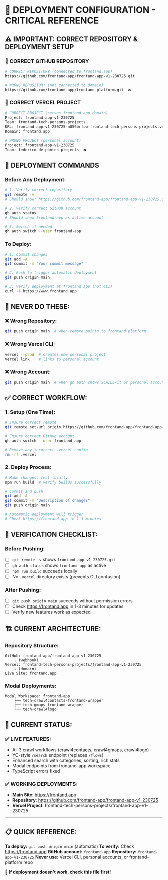 # 🚀 **DEPLOYMENT CONFIGURATION** - CRITICAL REFERENCE

## ⚠️ **IMPORTANT: CORRECT REPOSITORY & DEPLOYMENT SETUP**

### 🎯 **CORRECT GITHUB REPOSITORY**
```bash
# CORRECT REPOSITORY (connected to frontand.app)
https://github.com/frontand-app/frontand-app-v1-230725.git

# WRONG REPOSITORY (not connected to domain)
https://github.com/frontand-app/frontand-platform.git  ❌
```

### 🎯 **CORRECT VERCEL PROJECT**
```bash
# CORRECT PROJECT (serves frontand.app domain)
Project: frontand-app-v1-230725
Team: frontand-tech-persons-projects
URL: frontand-app-v1-230725-n056brfcw-frontand-tech-persons-projects.vercel.app
Domain: frontand.app

# WRONG PROJECT (personal account)
Project: frontand-app-v1-230725
Team: federico-de-pontes-projects  ❌
```

## 🔧 **DEPLOYMENT COMMANDS**

### **Before Any Deployment:**
```bash
# 1. Verify correct repository
git remote -v
# Should show: https://github.com/frontand-app/frontand-app-v1-230725.git

# 2. Verify correct GitHub account
gh auth status
# Should show frontand-app as active account

# 3. Switch if needed
gh auth switch --user frontand-app
```

### **To Deploy:**
```bash
# 1. Commit changes
git add -A
git commit -m "Your commit message"

# 2. Push to trigger automatic deployment
git push origin main

# 3. Verify deployment at frontand.app (not CLI)
curl -I https://www.frontand.app
```

## 🚫 **NEVER DO THESE:**

### ❌ **Wrong Repository:**
```bash
git push origin main  # when remote points to frontand-platform
```

### ❌ **Wrong Vercel CLI:**
```bash
vercel --prod  # creates new personal project
vercel link    # links to personal account
```

### ❌ **Wrong Account:**
```bash
git push origin main  # when gh auth shows SCAILE-it or personal account
```

## ✅ **CORRECT WORKFLOW:**

### **1. Setup (One Time):**
```bash
# Ensure correct remote
git remote set-url origin https://github.com/frontand-app/frontand-app-v1-230725.git

# Ensure correct GitHub account
gh auth switch --user frontand-app

# Remove any incorrect .vercel config
rm -rf .vercel
```

### **2. Deploy Process:**
```bash
# Make changes, test locally
npm run build  # verify builds successfully

# Commit and push
git add -A
git commit -m "Description of changes"
git push origin main

# Automatic deployment will trigger
# Check https://frontand.app in 1-3 minutes
```

## 🎯 **VERIFICATION CHECKLIST:**

### **Before Pushing:**
- [ ] `git remote -v` shows `frontand-app-v1-230725.git`
- [ ] `gh auth status` shows `frontand-app` as active
- [ ] `npm run build` succeeds locally
- [ ] No `.vercel` directory exists (prevents CLI confusion)

### **After Pushing:**
- [ ] `git push origin main` succeeds without permission errors
- [ ] Check https://frontand.app in 1-3 minutes for updates
- [ ] Verify new features work as expected

## 🏗️ **CURRENT ARCHITECTURE:**

### **Repository Structure:**
```
GitHub: frontand-app/frontand-app-v1-230725
    ↓ (webhook)
Vercel: frontand-tech-persons-projects/frontand-app-v1-230725
    ↓ (domain)
Live Site: frontand.app
```

### **Modal Deployments:**
```
Modal Workspace: frontand-app
    ├── tech-crawl4contacts-frontand-wrapper
    ├── tech-gmaps-frontand-wrapper  
    └── tech-crawl4logo
```

## 🎉 **CURRENT STATUS:**

### **✅ LIVE FEATURES:**
- All 3 crawl workflows (crawl4contacts, crawl4gmaps, crawl4logo)
- YC-style `/search` endpoint (replaces `/flows`)
- Enhanced search with categories, sorting, rich stats
- Modal endpoints from frontand-app workspace
- TypeScript errors fixed

### **✅ WORKING DEPLOYMENTS:**
- **Main Site**: https://frontand.app
- **Repository**: https://github.com/frontand-app/frontand-app-v1-230725
- **Vercel Project**: frontand-tech-persons-projects/frontand-app-v1-230725

---

## 📋 **QUICK REFERENCE:**

**To deploy:** `git push origin main` (automatic)
**To verify:** Check https://frontand.app
**GitHub account:** `frontand-app`
**Repository:** `frontand-app-v1-230725`
**Never use:** Vercel CLI, personal accounts, or frontand-platform repo

**🚨 If deployment doesn't work, check this file first!**